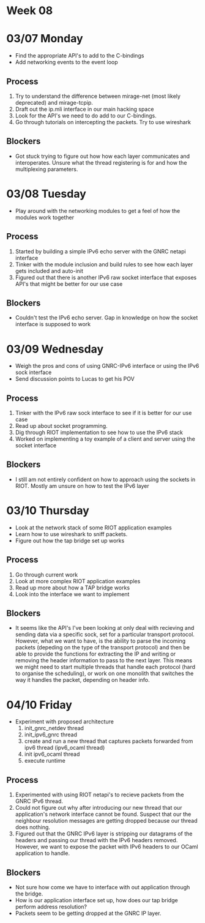 # Week 08 #

# 03/07 Monday #
  * Find the appropriate API's to add to the C-bindings 
  * Add networking events to the event loop

## Process ##
  1. Try to understand the difference between mirage-net (most likely
     deprecated) and mirage-tcpip.
  2. Draft out the ip.mli interface in our main hacking space
  3. Look for the API's we need to do add to our C-bindings.
  4. Go through tutorials on intercepting the packets. Try to use wireshark
  
## Blockers ##
  * Got stuck trying to figure out how how each layer communicates and
    interoperates. Unsure what the thread registering is for and how
    the multiplexing parameters.

# 03/08 Tuesday #
  * Play around with the networking modules to get a feel of how the modules work together
  
## Process ##
  1. Started by building a simple IPv6 echo server with the GNRC netapi interface
  2. Tinker with the module inclusion and build rules to see how each layer gets included and auto-init
  2. Figured out that there is another IPv6 raw socket interface that exposes API's that might be better for our use case

## Blockers ##
  * Couldn't test the IPv6 echo server. Gap in knowledge on how the socket interface is supposed to work

# 03/09 Wednesday ##
  * Weigh the pros and cons of using GNRC-IPv6 interface or using the IPv6 sock interface
  * Send discussion points to Lucas to get his POV
  
## Process ##
  1. Tinker with the IPv6 raw sock interface to see if it is better for our use case
  2. Read up about socket programming.
  3. Dig through RIOT implementation to see how to use the IPv6 stack
  4. Worked on implementing a toy example of a client and server using the socket interface

## Blockers ##
  * I still am not entirely confident on how to approach using the
    sockets in RIOT. Mostly am unsure on how to test the IPv6 layer

# 03/10 Thursday #
  * Look at the network stack of some RIOT application examples
  * Learn how to use wireshark to sniff packets.
  * Figure out how the tap bridge set up works

## Process ##
  1. Go through current work
  2. Look at more complex RIOT application examples
  3. Read up more about how a TAP bridge works
  4. Look into the interface we want to implement

## Blockers ###
  * It seems like the API's I've been looking at only deal with
    recieving and sending data via a specific sock, set for a
    particular transport protocol. However, what we want to have, is
    the ability to parse the incoming packets (depeding on the type of
    the transport protocol) and then be able to provide the functions
    for extracting the IP and writing or removing the header
    information to pass to the next layer. This means we might need to
    start multiple threads that handle each protocol (hard to organise
    the scheduling), or work on one monolith that switches the way it
    handles the packet, depending on header info.

# 04/10 Friday #
  * Experiment with proposed architecture
	1. init_gnrc_netdev thread
	2. init_ipv6_gnrc thread
	3. create and run a new thread that captures packets forwarded from ipv6 thread (ipv6_ocaml thread)
	4. init ipv6_ocaml thread
	5. execute runtime

## Process ##
  1. Experimented with using RIOT netapi's to recieve packets from the GNRC IPv6 thread.
  2. Could not figure out why after introducing our new thread that our application's network interface cannot be found. Suspect that our the neighbour resolution messages are getting dropped because our thread does nothing.
  3. Figured out that the GNRC IPv6 layer is stripping our datagrams of the headers and passing our thread with the IPv6 headers removed. However, we want to expose the packet with IPv6 headers to our OCaml application to handle.

## Blockers ##
  * Not sure how come we have to interface with out application through the bridge.
  * How is our application interface set up, how does our tap bridge perform address resolution?  
  * Packets seem to be getting dropped at the GNRC IP layer. 
 
